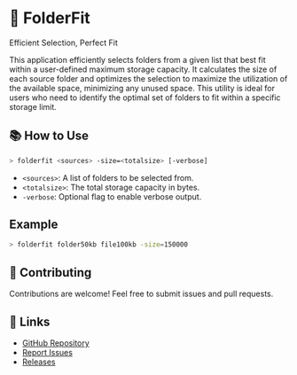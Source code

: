 # 📂 FolderFit 
Efficient Selection, Perfect Fit

This application efficiently selects folders from a given list that best fit within a user-defined maximum storage capacity. It calculates the size of each source folder and optimizes the selection to maximize the utilization of the available space, minimizing any unused space. This utility is ideal for users who need to identify the optimal set of folders to fit within a specific storage limit.

## 📚 How to Use

```sh
> folderfit <sources> -size=<totalsize> [-verbose]
```

- `<sources>`: A list of folders to be selected from.
- `<totalsize>`: The total storage capacity in bytes.
- `-verbose`: Optional flag to enable verbose output.

## Example

```sh
> folderfit folder50kb file100kb -size=150000
```

## 🤝 Contributing

Contributions are welcome! Feel free to submit issues and pull requests.

## 🔗 Links

- [GitHub Repository](https://github.com/jonathanhecl/folderfit)
- [Report Issues](https://github.com/jonathanhecl/folderfit/issues)
- [Releases](https://github.com/jonathanhecl/folderfit/releases)